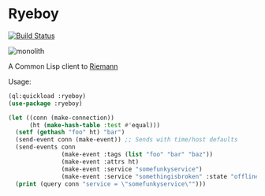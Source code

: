Ryeboy
======

[![Build Status](https://travis-ci.org/AeroNotix/ryeboy.svg?branch=master)](https://travis-ci.org/AeroNotix/ryeboy)

![monolith](http://i.imgur.com/ljUZbEF.jpg)

A Common Lisp client to [Riemann](https://github.com/aphyr/riemann)

Usage:

```lisp
(ql:quickload :ryeboy)
(use-package :ryeboy)

(let ((conn (make-connection))
      (ht (make-hash-table :test #'equal)))
  (setf (gethash "foo" ht) "bar")
  (send-event conn (make-event)) ;; Sends with time/host defaults
  (send-events conn
               (make-event :tags (list "foo" "bar" "baz"))
               (make-event :attrs ht)
               (make-event :service "somefunkyservice")
               (make-event :service "somethingisbroken" :state "offline"))
  (print (query conn "service = \"somefunkyservice\"")))
```
